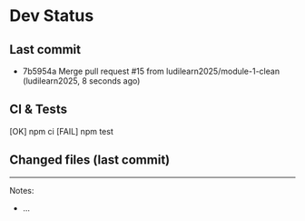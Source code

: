 # Dev Status

## Last commit
- 7b5954a Merge pull request #15 from ludilearn2025/module-1-clean (ludilearn2025, 8 seconds ago)
## CI & Tests
[OK] npm ci
[FAIL] npm test

## Changed files (last commit)

---
Notes:
- ...
